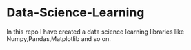 # Data-Science-Learning
In this repo I have created a data science learning libraries like Numpy,Pandas,Matplotlib and so on.
